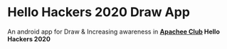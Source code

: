 # Hello Hackers 2020 Draw App
An android app for Draw & Increasing awareness in **[Apachee Club](https://github.com/apachee-club) Hello Hackers 2020**
